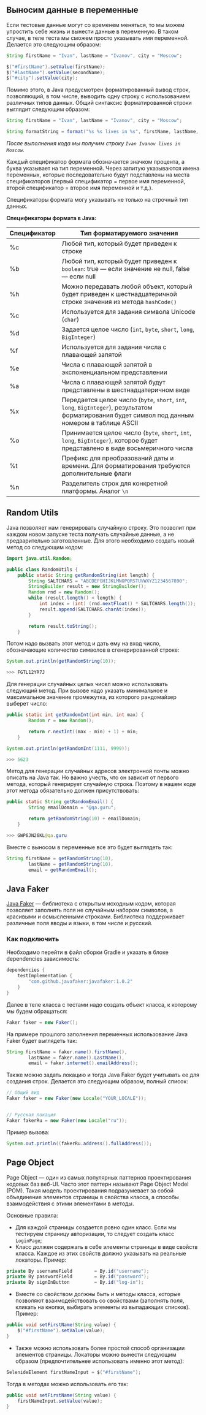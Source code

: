 ## Выносим данные в переменные 
Если тестовые данные могут со временем меняться, то мы можем упростить себе жизнь и вынести данные в переменную. В таком случае, в теле теста мы сможем просто указывать имя переменной. Делается это следующим образом:

```java
String firstName = "Ivan", lastName = "Ivanov", city = "Moscow";

$("#firstName").setValue(firstName);
$("#lastName").setValue(secondName);
$("#city").setValue(city);
```
Помимо этого, в Java предусмотрен форматированный вывод строк, позволяющий, в том числе, выводить одну строку с использованием различных типов данных. Общий синтаксис форматированной строки выглядит следующим образом: 

```java
String firstName = "Ivan", lastName = "Ivanov", city = "Moscow";

String formatString = format("%s %s lives in %s", firstName, lastName, city);
```
*После выполнения кода мы получим строку `Ivan Ivanov lives in Moscow`.*

Каждый спецификатор формата обозначается значком процента, а буква указывает на тип переменной. Через запитую указываются имена переменных, которые последовательно будут подставлены на места спецификаторов (первый спецификатор = первое имя переменной, второй спецификатор = второе имя переменной и т.д.).

Спецификаторы формата могу указывать не только на строчный тип данных. 

**Спецификаторы формата в Java:**

Спецификатор | 	Тип форматируемого значения
------       | ------
%c           | Любой тип, который будет приведен к строке
%b           | Любой тип, который будет приведен к `boolean`: true — если значение не null, false — если null
%h           | Можно передавать любой объект, который будет приведен к шестнадцатеричной строке значения из метода `hashCode()`
%c           | Используется для задания символа Unicode (`char`)
%d           | Задается целое число (`int`, `byte`, `short`, `long`, `BigInteger`)
%f           | Используется для задания числа с плавающей запятой
%e           | Числа с плавающей запятой в экспоненциальном представлении
%a           |Числа с плавающей запятой будут представлены в шестнадцатеричном виде
%x           | Передается целое число (`byte`, `short`, `int`, `long`, `BigInteger`), результатом форматирования будет символ под данным номером в таблице ASCII
%o           | Принимается целое число (`byte`, `short`, `int`, `long`, `BigInteger`), которое будет представлено в виде восьмеричного числа
%t           | Префикс для преобразований даты и времени. Для форматирования требуются дополнительные флаги
%n           | Разделитель строк для конкретной платформы. Аналог `\n`

## Random Utils 
Java позволяет нам генерировать случайную строку. Это позволит при каждом новом запуске теста получать случайные данные, а не предварительно заготовленные. Для этого необходимо создать новый метод со следующим кодом: 

```java
import java.util.Random;

public class RandomUtils {
    public static String getRandomString(int length) {
        String SALTCHARS = "ABCDEFGHIJKLMNOPQRSTUVWXYZ1234567890";
        StringBuilder result = new StringBuilder();
        Random rnd = new Random();
        while (result.length() < length) {
            int index = (int) (rnd.nextFloat() * SALTCHARS.length());
            result.append(SALTCHARS.charAt(index));
        }

        return result.toString();
    }
```

 Потом надо вызвать этот метод и дать ему на вход число, обозначающие количество символов в сгенерированной строке:
 
 ```java
System.out.println(getRandomString(10));

>>> FGTL12YR7J
 ```

Для генерации случайных целых чисел можно использовать следующий метод. При вызове надо указать минимальное и максимальное значение промежутка, из которого рандомайзер выберет число: 

```java
public static int getRandomInt(int min, int max) {
        Random r = new Random();

        return r.nextInt((max - min) + 1) + min;
    }

System.out.println(getRandomInt(1111, 9999));

>>> 5623
```

Метод для генерации случайных адресов электронной почты можно описать на Java так. Но важно учесть, что он зависит от первого метода, который генерирует случайную строка. Поэтому в нашем коде этот метода обязательно должен присутствовать: 

```java
public static String getRandomEmail() {
        String emailDomain = "@qa.guru";

        return getRandomString(10) + emailDomain;
    }

>>> GWP6JN26KL@qa.guru
```

Вместе с выносом в переменные все это будет выглядеть так:
```java
String firstName = getRandomString(10), 
        lastName = getRandomString(10), 
        email = getRandomEmail();
```

## Java Faker
[Java Faker](https://github.com/DiUS/java-faker) — библиотека с открытым исходным кодом, которая позволяет заполнять поля не случайным набором символов, а красивыми и осмысленными строками. Библиотека поддерживает различные поля вводы и языки, в том числе и русский.

### Как подключить
Необходимо перейти в файл сборки Gradle и указать в блоке dependencies зависимость: 
```groovy
dependencies {
    testImplementation {
        "com.github.javafaker:javafaker:1.0.2"
    }
}
```

Далее в теле класса с тестами надо создать объект класса, к которому мы будем обращаться: 
```java
Faker faker = new Faker();
```
На примере прошлого заполнения переменных использование Java Faker будет выглядеть так: 

```java
String firstName = faker.name().firstName(), 
        lastName = faker.name().LastName(), 
        email = faker.internet().emailAddress();
```

Также можно задать локацию и тогда Java Faker будет учитывать ее для создания строк. Делается это следующим образом, полный список:

```java
// Общий вид
Faker faker = new Faker(new Locale("YOUR_LOCALE"));


// Русская локация
Faker fakerRu = new Faker(new Locale("ru"));
```

Пример вызова:
```java
System.out.println((fakerRu.address().fullAddress());
```

## Page Object 
Page Object — один из самых популярных паттернов проектирования кодовых баз веб-UI. Часто этот паттерн называют Page Object Model (POM). Такая модель проектирования подразумевает за собой объединение элементов страницы в свойства класса, а способы взаимодействия с этими элементами в методы. 

Основные правила:
- Для каждой страницы создается ровно один класс. Если мы тестируем страницу авторизации, то следует создать класс `LoginPage`;
- Класс должен содержать в себе элементы страницы в виде свойств класса. Каждое из этих свойств должно указывать на реальные локаторы. Пример:
```java
private By usernameField        = By.id("username");
private By passwordField        = By.id("password");
private By signInButton     	= By.id("log-in");
```
- Вместе со свойством должны быть и методы класса, которые позволяют взаимодействовать со свойствами (заполнять поля, кликать на кнопки, выбирать элементы из выпадающих списков). Пример:
```java
public void setFirstName(String value) {
    $("#firstName").setValue(value);
}
```
- Также можно использовать более простой способ организации элементов страницы. Локаторы можно вынести следующим образом (предпочтительнее использовать именно этот метод):
```java
SelenideElement firstNameInput = $("#firstName");
```
Тогда в методах можно использовать его так:
```java
public void setFirstName(String value) {
    firstNameInput.setValue(value);
}
```
